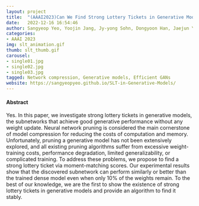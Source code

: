 ```yaml
---
layout: project
title:  "(AAAI2023)Can We Find Strong Lottery Tickets in Generative Models?"
date:   2022-12-16 16:54:46
author: Sangyeop Yeo, Yoojin Jang, Jy-yong Sohn, Dongyoon Han, Jaejun Yoo
categories:
- AAAI 2023
img: slt_animation.gif
thumb: slt_thumb.gif
carousel:
- single01.jpg
- single02.jpg
- single03.jpg
tagged: Network compression, Generative models, Efficient GANs
website: https://sangyeopyeo.github.io/SLT-in-Generative-Models/
---
```

#### Abstract
Yes. In this paper, we investigate strong lottery tickets in generative models, the subnetworks that achieve good generative performance without any weight update. Neural network pruning is considered the main cornerstone of model compression for reducing the costs of computation and memory. Unfortunately, pruning a generative model has not been extensively explored, and all existing pruning algorithms suffer from excessive weight-training costs, performance degradation, limited generalizability, or complicated training. To address these problems, we propose to find a strong lottery ticket via moment-matching scores. Our experimental results show that the discovered subnetwork can perform similarly or better than the trained dense model even when only 10% of the weights remain. To the best of our knowledge, we are the first to show the existence of strong lottery tickets in generative models and provide an algorithm to find it stably.

